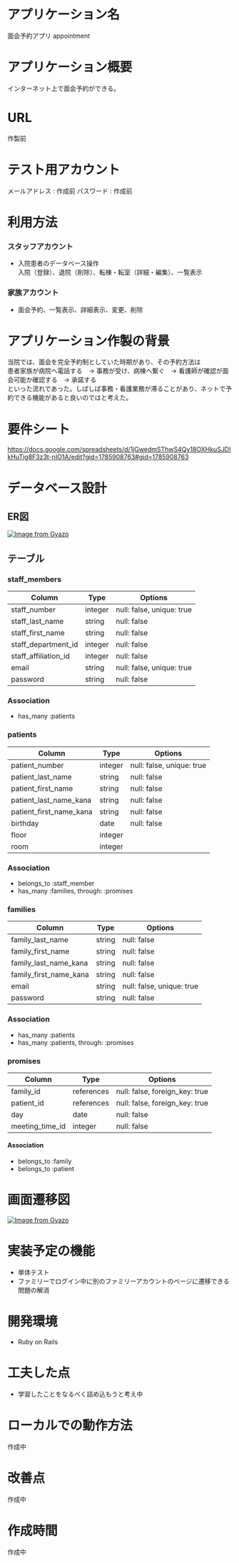 # アプリケーション名
  面会予約アプリ  appointment

# アプリケーション概要
  インターネット上で面会予約ができる。

# URL
  作製前

# テスト用アカウント
  メールアドレス : 作成前
  パスワード : 作成前  

# 利用方法
### スタッフアカウント
  * 入院患者のデータベース操作  
  入院（登録）、退院（削除）、転棟・転室（詳細・編集）、一覧表示
### 家族アカウント
  * 面会予約、一覧表示、詳細表示、変更、削除

# アプリケーション作製の背景
当院では、面会を完全予約制としていた時期があり、その予約方法は  
患者家族が病院へ電話する　→ 事務が受け、病棟へ繋ぐ　→ 看護師が確認が面会可能か確認する　→ 承諾する  
といった流れであった。しばしば事務・看護業務が滞ることがあり、ネットで予約できる機能があると良いのではと考えた。

# 要件シート
https://docs.google.com/spreadsheets/d/1jGwedmSThwS4Qy18OXHkuSJDIkHuTig8F3z3t-nIO1A/edit?gid=1785908763#gid=1785908763

# データベース設計
## ER図
[![Image from Gyazo](https://i.gyazo.com/ddcbf55b034de13699aeae1399da7748.png)](https://gyazo.com/ddcbf55b034de13699aeae1399da7748)

## テーブル
### staff_members
| Column               | Type     | Options                   |
|----------------------|----------|---------------------------|
| staff_number         | integer  | null: false, unique: true |
| staff_last_name      | string   | null: false               |
| staff_first_name     | string   | null: false               |
| staff_department_id  | integer  | null: false               |
| staff_affiliation_id | integer  | null: false               |
| email                | string   | null: false, unique: true |
| password             | string   | null: false               |
### Association
- has_many :patients

### patients
| Column                  | Type    | Options                   |
|-------------------------|---------|---------------------------|
| patient_number          | integer | null: false, unique: true |
| patient_last_name       | string  | null: false               |
| patient_first_name      | string  | null: false               |
| patient_last_name_kana  | string  | null: false               |
| patient_first_name_kana | string  | null: false               |
| birthday                | date    | null: false               |
| floor                   | integer |                           |
| room                    | integer |                           |
### Association
- belongs_to :staff_member
- has_many :families, through: :promises

### families
| Column                 | Type   | Options                   |
|------------------------|--------|---------------------------|
| family_last_name       | string | null: false               |
| family_first_name      | string | null: false               |
| family_last_name_kana  | string | null: false               |
| family_first_name_kana | string | null: false               |
| email                  | string | null: false, unique: true |
| password               | string | null: false               |
### Association
- has_many :patients
- has_many :patients, through: :promises

### promises
| Column          | Type       | Options                        |
|-----------------|------------|--------------------------------|
| family_id       | references | null: false, foreign_key: true |
| patient_id      | references | null: false, foreign_key: true |
| day             | date       | null: false                    |
| meeting_time_id | integer    | null: false                    |
#### Association
- belongs_to :family
- belongs_to :patient

# 画面遷移図
[![Image from Gyazo](https://i.gyazo.com/24b212d81692949f7f69a954d41b8739.png)](https://gyazo.com/24b212d81692949f7f69a954d41b8739)

# 実装予定の機能
- 単体テスト
- ファミリーでログイン中に別のファミリーアカウントのページに遷移できる問題の解消

# 開発環境
- Ruby on Rails

# 工夫した点
- 学習したことをなるべく詰め込もうと考え中

# ローカルでの動作方法
作成中

# 改善点
作成中

# 作成時間
作成中
